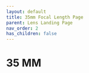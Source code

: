 ```yaml
---
layout: default
title: 35mm Focal Length Page
parent: Lens Landing Page
nav_order: 2
has_children: false
---
```


# 35 MM


